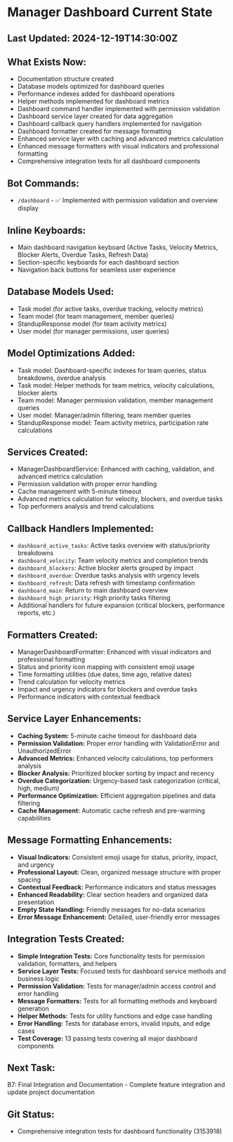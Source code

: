 # Manager Dashboard Current State

## Last Updated: 2024-12-19T14:30:00Z

## What Exists Now:
<!-- AI updates this after each task -->
- Documentation structure created
- Database models optimized for dashboard queries
- Performance indexes added for dashboard operations
- Helper methods implemented for dashboard metrics
- Dashboard command handler implemented with permission validation
- Dashboard service layer created for data aggregation
- Dashboard callback query handlers implemented for navigation
- Dashboard formatter created for message formatting
- Enhanced service layer with caching and advanced metrics calculation
- Enhanced message formatters with visual indicators and professional formatting
- Comprehensive integration tests for all dashboard components

## Bot Commands:
<!-- List all commands created for this feature -->
- `/dashboard` - ✅ Implemented with permission validation and overview display

## Inline Keyboards:
<!-- List all keyboard layouts created -->
- Main dashboard navigation keyboard (Active Tasks, Velocity Metrics, Blocker Alerts, Overdue Tasks, Refresh Data)
- Section-specific keyboards for each dashboard section
- Navigation back buttons for seamless user experience

## Database Models Used:
<!-- Models from contracts this feature uses -->
- Task model (for active tasks, overdue tracking, velocity metrics)
- Team model (for team management, member queries)
- StandupResponse model (for team activity metrics)
- User model (for manager permissions, user queries)

## Model Optimizations Added:
<!-- Specific optimizations for dashboard performance -->
- Task model: Dashboard-specific indexes for team queries, status breakdowns, overdue analysis
- Task model: Helper methods for team metrics, velocity calculations, blocker alerts
- Team model: Manager permission validation, member management queries
- User model: Manager/admin filtering, team member queries
- StandupResponse model: Team activity metrics, participation rate calculations

## Services Created:
<!-- Service layer components -->
- ManagerDashboardService: Enhanced with caching, validation, and advanced metrics calculation
- Permission validation with proper error handling
- Cache management with 5-minute timeout
- Advanced metrics calculation for velocity, blockers, and overdue tasks
- Top performers analysis and trend calculations

## Callback Handlers Implemented:
<!-- Dashboard navigation and section handlers -->
- `dashboard_active_tasks`: Active tasks overview with status/priority breakdowns
- `dashboard_velocity`: Team velocity metrics and completion trends
- `dashboard_blockers`: Active blocker alerts grouped by impact
- `dashboard_overdue`: Overdue tasks analysis with urgency levels
- `dashboard_refresh`: Data refresh with timestamp confirmation
- `dashboard_main`: Return to main dashboard overview
- `dashboard_high_priority`: High priority tasks filtering
- Additional handlers for future expansion (critical blockers, performance reports, etc.)

## Formatters Created:
<!-- Message formatting components -->
- ManagerDashboardFormatter: Enhanced with visual indicators and professional formatting
- Status and priority icon mapping with consistent emoji usage
- Time formatting utilities (due dates, time ago, relative dates)
- Trend calculation for velocity metrics
- Impact and urgency indicators for blockers and overdue tasks
- Performance indicators with contextual feedback

## Service Layer Enhancements:
<!-- Advanced business logic and performance optimizations -->
- **Caching System:** 5-minute cache timeout for dashboard data
- **Permission Validation:** Proper error handling with ValidationError and UnauthorizedError
- **Advanced Metrics:** Enhanced velocity calculations, top performers analysis
- **Blocker Analysis:** Prioritized blocker sorting by impact and recency
- **Overdue Categorization:** Urgency-based task categorization (critical, high, medium)
- **Performance Optimization:** Efficient aggregation pipelines and data filtering
- **Cache Management:** Automatic cache refresh and pre-warming capabilities

## Message Formatting Enhancements:
<!-- Professional formatting and visual indicators -->
- **Visual Indicators:** Consistent emoji usage for status, priority, impact, and urgency
- **Professional Layout:** Clean, organized message structure with proper spacing
- **Contextual Feedback:** Performance indicators and status messages
- **Enhanced Readability:** Clear section headers and organized data presentation
- **Empty State Handling:** Friendly messages for no-data scenarios
- **Error Message Enhancement:** Detailed, user-friendly error messages

## Integration Tests Created:
<!-- Comprehensive test coverage for dashboard functionality -->
- **Simple Integration Tests:** Core functionality tests for permission validation, formatters, and helpers
- **Service Layer Tests:** Focused tests for dashboard service methods and business logic
- **Permission Validation:** Tests for manager/admin access control and error handling
- **Message Formatters:** Tests for all formatting methods and keyboard generation
- **Helper Methods:** Tests for utility functions and edge case handling
- **Error Handling:** Tests for database errors, invalid inputs, and edge cases
- **Test Coverage:** 13 passing tests covering all major dashboard components

## Next Task: 
<!-- Current task from TASK-LIST.md -->
B7: Final Integration and Documentation - Complete feature integration and update project documentation

## Git Status:
<!-- Last commit hash and message -->
- Comprehensive integration tests for dashboard functionality (3153918)